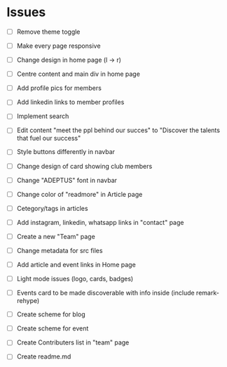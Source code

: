 # Issues
- [ ] Remove theme toggle
- [ ] Make every page responsive
- [ ] Change design in home page (l -> r)
- [ ] Centre content and main div in home page
- [ ] Add profile pics for members
- [ ] Add linkedin links to member profiles
- [ ] Implement search
- [ ] Edit content "meet the ppl behind our succes" to "Discover the talents that fuel our success"
- [ ] Style buttons differently in navbar
- [ ] Change design of card showing club members
- [ ] Change "ADEPTUS" font in navbar
- [ ] Change color of "readmore" in Article page
- [ ] Cetegory/tags in articles
- [ ] Add instagram, linkedin, whatsapp links in "contact" page
- [ ] Create a new "Team" page
- [ ] Change metadata for src files
- [ ] Add article and event links in Home page
- [ ] Light mode issues (logo, cards, badges)
- [ ] Events card to be made discoverable with info inside (include remark-rehype)
- [ ] Create scheme for blog
- [ ] Create scheme for event
- [ ] Create Contributers list in "team" page
- [ ] Create readme.md

